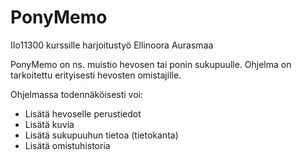 # PonyMemo
IIo11300 kurssille harjoitustyö
Ellinoora Aurasmaa 

PonyMemo on ns. muistio hevosen tai ponin sukupuulle. Ohjelma on tarkoitettu erityisesti hevosten omistajille.

Ohjelmassa todennäköisesti voi:
- Lisätä hevoselle perustiedot
- Lisätä kuvia
- Lisätä sukupuuhun tietoa (tietokanta)
- Lisätä omistuhistoria
